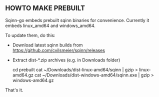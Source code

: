 HOWTO MAKE PREBUILT
--------------------------------------

Sqinn-go embeds prebuilt sqinn binaries for convenience.
Currently it embeds linux_amd64 and windows_amd64.

To update them, do this:

- Download latest sqinn builds from https://github.com/cvilsmeier/sqinn/releases

- Extract dist-*.zip archives (e.g. in Downloads folder)
    
    cd prebuilt
    cat ~/Downloads/dist-linux-amd64/sqinn | gzip > linux-amd64.gz
    cat ~/Downloads/dist-windows-amd64/sqinn.exe | gzip > windows-amd64.gz

That's it.
